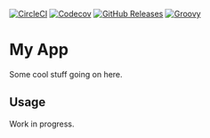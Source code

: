 [![CircleCI](https://img.shields.io/circleci/build/gh/johndoe/app)](https://app.circleci.com/pipelines/gh/johndoe/app/)
[![Codecov](https://img.shields.io/codecov/c/gh/johndoe/app)](https://app.codecov.io/gh/johndoe/app/)
[![GitHub Releases](https://img.shields.io/github/release/johndoe/app)](https://github.com/johndoe/app/releases/)
[![Groovy](https://img.shields.io/badge/groovy-3+-informational)](https://groovy-lang.org/releasenotes/groovy-3.0.html)

# My App

Some cool stuff going on here.

## Usage

Work in progress.
